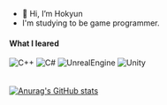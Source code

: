 - 👋 Hi, I’m Hokyun  
- I'm studying to be game programmer.  


#### What I leared
![C++](https://img.shields.io/badge/C++-%2300599C?style=for-the-badge&logo=Cplusplus&logoColor=white) ![C#](https://img.shields.io/badge/C%23-%23239120?style=for-the-badge&logo=Csharp&logoColor=white) ![UnrealEngine](https://img.shields.io/badge/Unreal_Engine-%230E1128?style=for-the-badge&logo=unrealengine&logoColor=white) ![Unity](https://img.shields.io/badge/Unity-%23FFFFFF?style=for-the-badge&logo=unity&logoColor=black)
<br>
<br>
<br>
[![Anurag's GitHub stats](https://github-readme-stats.vercel.app/api?username=H0kyun&&show_icons=true&theme=default)](https://github.com/H0Kyun)  
